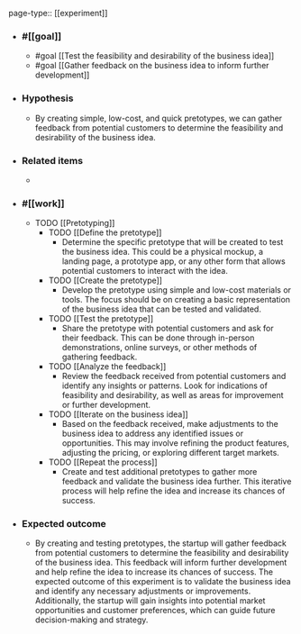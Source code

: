 page-type:: [[experiment]]



  - ### #[[goal]]
    - #goal [[Test the feasibility and desirability of the business idea]]
    - #goal [[Gather feedback on the business idea to inform further development]]
  - ### Hypothesis
    - By creating simple, low-cost, and quick pretotypes, we can gather feedback from potential customers to determine the feasibility and desirability of the business idea.
  - ### Related items
    - 
  - ### #[[work]]
    - TODO [[Pretotyping]]
      - TODO [[Define the pretotype]]
        - Determine the specific pretotype that will be created to test the business idea. This could be a physical mockup, a landing page, a prototype app, or any other form that allows potential customers to interact with the idea.
      - TODO [[Create the pretotype]]
        - Develop the pretotype using simple and low-cost materials or tools. The focus should be on creating a basic representation of the business idea that can be tested and validated.
      - TODO [[Test the pretotype]]
        - Share the pretotype with potential customers and ask for their feedback. This can be done through in-person demonstrations, online surveys, or other methods of gathering feedback.
      - TODO [[Analyze the feedback]]
        - Review the feedback received from potential customers and identify any insights or patterns. Look for indications of feasibility and desirability, as well as areas for improvement or further development.
      - TODO [[Iterate on the business idea]]
        - Based on the feedback received, make adjustments to the business idea to address any identified issues or opportunities. This may involve refining the product features, adjusting the pricing, or exploring different target markets.
      - TODO [[Repeat the process]]
        - Create and test additional pretotypes to gather more feedback and validate the business idea further. This iterative process will help refine the idea and increase its chances of success.
  - ### Expected outcome
    - By creating and testing pretotypes, the startup will gather feedback from potential customers to determine the feasibility and desirability of the business idea. This feedback will inform further development and help refine the idea to increase its chances of success. The expected outcome of this experiment is to validate the business idea and identify any necessary adjustments or improvements. Additionally, the startup will gain insights into potential market opportunities and customer preferences, which can guide future decision-making and strategy.

